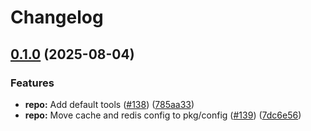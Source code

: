 # Changelog

## [0.1.0](https://github.com/compozy/compozy/compare/tool-read-file-v0.0.3...tool-read-file-v0.1.0) (2025-08-04)


### Features

* **repo:** Add default tools ([#138](https://github.com/compozy/compozy/issues/138)) ([785aa33](https://github.com/compozy/compozy/commit/785aa33f0a7a40fd8e6b377dea8cd2cb1d9537d9))
* **repo:** Move cache and redis config to pkg/config ([#139](https://github.com/compozy/compozy/issues/139)) ([7dc6e56](https://github.com/compozy/compozy/commit/7dc6e56fbc53d3aabcd14dc99edd2aa044e9ef21))
